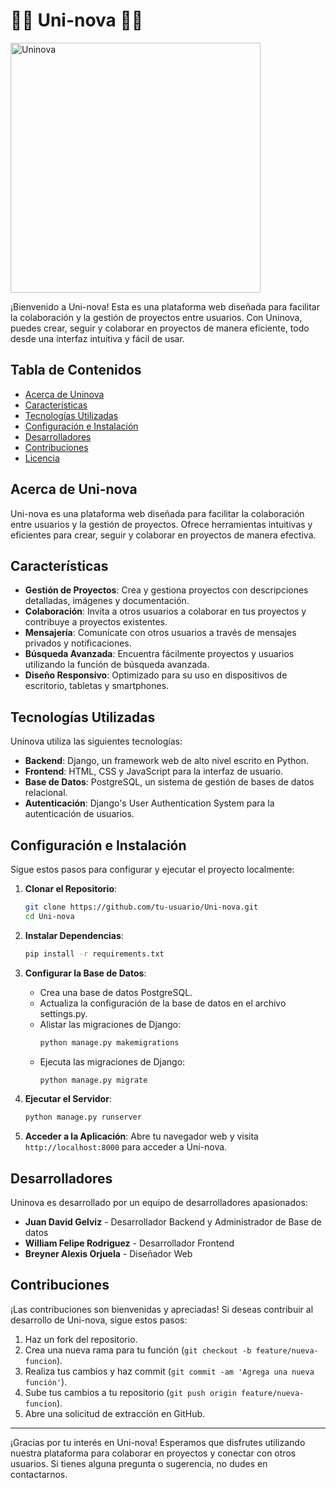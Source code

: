 # 👨‍🎓 Uni-nova 👩‍🎓
<img src="https://github.com/Gelviz274/Uni-nova/assets/148910408/f2034100-435f-435a-a779-74639ec6a196" alt="Uninova" width="400" align-items: center>

¡Bienvenido a Uni-nova! Esta es una plataforma web diseñada para facilitar la colaboración y la gestión de proyectos entre usuarios. Con Uninova, puedes crear, seguir y colaborar en proyectos de manera eficiente, todo desde una interfaz intuitiva y fácil de usar.

## Tabla de Contenidos

- [Acerca de Uninova](#acerca-de-uninova)
- [Características](#características)
- [Tecnologías Utilizadas](#tecnologías-utilizadas)
- [Configuración e Instalación](#configuración-e-instalación)
- [Desarrolladores](#desarrolladores)
- [Contribuciones](#contribuciones)
- [Licencia](#licencia)

## Acerca de Uni-nova

Uni-nova es una plataforma web diseñada para facilitar la colaboración entre usuarios y la gestión de proyectos. Ofrece herramientas intuitivas y eficientes para crear, seguir y colaborar en proyectos de manera efectiva.

## Características

- **Gestión de Proyectos**: Crea y gestiona proyectos con descripciones detalladas, imágenes y documentación.
- **Colaboración**: Invita a otros usuarios a colaborar en tus proyectos y contribuye a proyectos existentes.
- **Mensajería**: Comunícate con otros usuarios a través de mensajes privados y notificaciones.
- **Búsqueda Avanzada**: Encuentra fácilmente proyectos y usuarios utilizando la función de búsqueda avanzada.
- **Diseño Responsivo**: Optimizado para su uso en dispositivos de escritorio, tabletas y smartphones.

## Tecnologías Utilizadas

Uninova utiliza las siguientes tecnologías:

- **Backend**: Django, un framework web de alto nivel escrito en Python.
- **Frontend**: HTML, CSS y JavaScript para la interfaz de usuario.
- **Base de Datos**: PostgreSQL, un sistema de gestión de bases de datos relacional.
- **Autenticación**: Django's User Authentication System para la autenticación de usuarios.

## Configuración e Instalación

Sigue estos pasos para configurar y ejecutar el proyecto localmente:

1. **Clonar el Repositorio**:
    ```sh
    git clone https://github.com/tu-usuario/Uni-nova.git
    cd Uni-nova
    ```

2. **Instalar Dependencias**:
    ```sh
    pip install -r requirements.txt
    ```

3. **Configurar la Base de Datos**:
    - Crea una base de datos PostgreSQL.
    - Actualiza la configuración de la base de datos en el archivo settings.py.
    - Alistar las migraciones de Django:
      ```sh
      python manage.py makemigrations
      ```
    - Ejecuta las migraciones de Django:
      ```sh
      python manage.py migrate
      ```

4. **Ejecutar el Servidor**:
    ```sh
    python manage.py runserver
    ```

5. **Acceder a la Aplicación**:
    Abre tu navegador web y visita `http://localhost:8000` para acceder a Uni-nova.

## Desarrolladores

Uninova es desarrollado por un equipo de desarrolladores apasionados:

- **Juan David Gelviz** - Desarrollador Backend y Administrador de Base de datos
- **William Felipe Rodriguez** - Desarrollador Frontend
- **Breyner Alexis Orjuela** - Diseñador Web

## Contribuciones

¡Las contribuciones son bienvenidas y apreciadas! Si deseas contribuir al desarrollo de Uni-nova, sigue estos pasos:

1. Haz un fork del repositorio.
2. Crea una nueva rama para tu función (`git checkout -b feature/nueva-funcion`).
3. Realiza tus cambios y haz commit (`git commit -am 'Agrega una nueva función'`).
4. Sube tus cambios a tu repositorio (`git push origin feature/nueva-funcion`).
5. Abre una solicitud de extracción en GitHub.

---

¡Gracias por tu interés en Uni-nova! Esperamos que disfrutes utilizando nuestra plataforma para colaborar en proyectos y conectar con otros usuarios. Si tienes alguna pregunta o sugerencia, no dudes en contactarnos.
